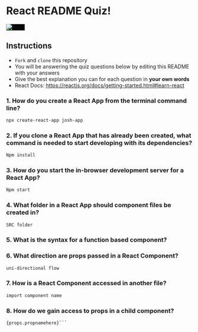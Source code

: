 # React README Quiz!

<div>
  <img alt="react" style="background-color: black" src="https://betabeers.com/static/uploads/blog/20170420_React_logo_wordmark.png" />
</div>

## Instructions

- `Fork` and `clone` this repository
- You will be answering the quiz questions below by editing this README with your answers
- Give the best explanation you can for each question in **your own words**
- React Docs: https://reactjs.org/docs/getting-started.html#learn-react

### 1. How do you create a React App from the terminal command line?

```sh
npx create-react-app josh-app
```

### 2. If you clone a React App that has already been created, what command is needed to start developing with its dependencies?

```sh
Npm install
```

### 3. How do you start the in-browser development server for a React App?

```sh
Npm start
```

### 4. What folder in a React App should component files be created in?

```sh
SRC folder
```

### 5. What is the syntax for a function based component?


<!-- Function MyComponent() {
  return (
}) -->


### 6. What direction are props passed in a React Component?

```sh
uni-directional flow
```

### 7. How is a React Component accessed in another file?

```sh
import component name
```

### 8. How do we gain access to props in a child component?

```sh
{props.propnamehere}```
